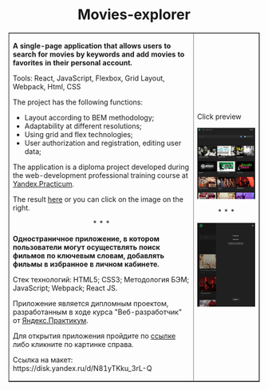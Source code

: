 <h1 align="center">Movies-explorer</h1>

<table border="1">

 <tr>
    <td>
      <p><strong>A single-page application that allows users to search for movies by keywords and add movies to favorites in their personal account.</strong></p>
      <p>Tools: React, JavaScript, Flexbox, Grid Layout, Webpack, Html, CSS</p>
      <p>The project has the following functions: </p>
      <ul>
        <li>Layout according to BEM methodology;</li>
        <li>Adaptability at different resolutions;</li>
        <li>Using grid and flex technologies;</li>
        <li>User authorization and registration, editing user data;</li>        
      </ul>
      <p>The application is a diploma project developed during the web-development professional training course at <a href="https://practicum.yandex.ru/web/" target="_blank">Yandex.Practicum</a>.</p>
      <p>The result <a href="https://diplomov.nomoreparties.sbs/" target="_blank">here</a> or you can click on the image on the right.</p>
      <p align="center">* * *</p>
      <p><strong>Одностраничное приложение, в котором пользователи могут осуществлять поиск фильмов по ключевым словам, добавлять фильмы в избранное в личном кабинете.</strong></p>
      <p>Стек технологий: HTML5; CSS3; Методология БЭМ; JavaScript; Webpack; React JS.</p>
      <p>Приложение является дипломным проектом, разработанным в ходе курса "Веб-разработчик" от <a href="https://practicum.yandex.ru/web/" target="_blank">Яндекс.Практикум</a>.</p>
      <p>Для открытия приложения пройдите по <a href="https://diplomov.nomoreparties.sbs/" target="_blank">ссылке</a> либо кликните по картинке справа.</p>
      <p>Ссылка на макет: https://disk.yandex.ru/d/N81yTKku_3rL-Q</p>  
    </td>
    <td>
      <p>Click preview</p>
      <a href="https://diplomov.nomoreparties.sbs/"><img src="./src/images/RMimage.JPG" alt="Movies-explorer preview"/></a>
      <p align="center">* * *</p>
      <a href="https://diplomov.nomoreparties.sbs/"><img src="./src/images/RMimage_2.JPG" alt="Movies-explorer preview"/></a>
    </td>
  </tr>

  </table>
